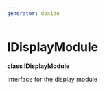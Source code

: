 ```yaml
---
generator: doxide
---
```



# IDisplayModule

**class IDisplayModule**

Interface for the display module


